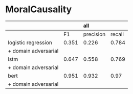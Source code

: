 # MoralCausality

| | |all| |
|:----|:----|:----|:----|
| |F1|precision|recall|
|logistic regression|0.351|0.226|0.784|
| + domain adversarial| | | |
|lstm|0.647|0.558|0.769|
| + domain adversarial| | | |
|bert|0.951|0.932|0.97|
| + domain adversarial| | | |
